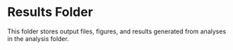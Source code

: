 # Results Folder

This folder stores output files, figures, and results generated from analyses in the analysis folder.
